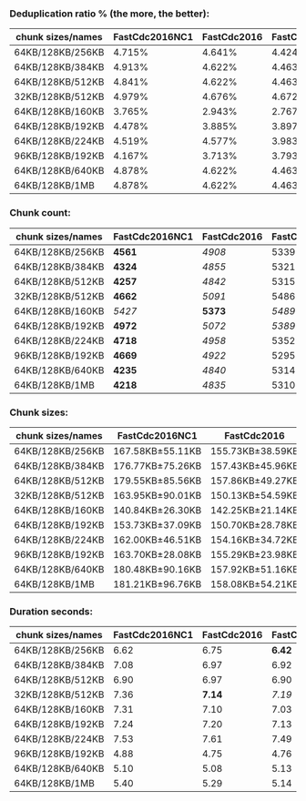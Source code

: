 ### Deduplication ratio % (the more, the better):

| chunk sizes/names | FastCdc2016NC1 | FastCdc2016 | FastCdc2016NC3 | FastCdc2020NC1 | FastCdc2020 | FastCdc2020NC3 | Ronomon | RonomonNC2 | RonomonNC3 | Ronomon64 | Ronomon64NC2 | Ronomon64NC3 |
|-------------------|----------------|-------------|----------------|----------------|-------------|----------------|---------|------------|------------|-----------|--------------|--------------|
| 64KB/128KB/256KB  | 4.715%         | 4.641%      | 4.424%         | 5.188%         | 4.713%      | 4.496%         | 5.281%  | *5.974%*   | **6.267%** | 5.359%    | 5.861%       | *6.006%*     |
| 64KB/128KB/384KB  | 4.913%         | 4.622%      | 4.463%         | 4.978%         | 4.622%      | 4.463%         | 5.437%  | 5.989%     | **6.267%** | 5.286%    | *5.994%*     | *6.042%*     |
| 64KB/128KB/512KB  | 4.841%         | 4.622%      | 4.463%         | 4.878%         | 4.622%      | 4.463%         | 5.463%  | 5.987%     | **6.267%** | 5.361%    | *6.003%*     | *6.042%*     |
| 32KB/128KB/512KB  | 4.979%         | 4.676%      | 4.672%         | 5.010%         | 4.680%      | 4.672%         | 5.415%  | 5.694%     | **5.857%** | 5.464%    | *5.755%*     | *5.816%*     |
| 64KB/128KB/160KB  | 3.765%         | 2.943%      | 2.767%         | 4.972%         | 4.373%      | 4.100%         | 5.258%  | *5.932%*   | **6.322%** | 5.185%    | *5.844%*     | 5.702%       |
| 64KB/128KB/192KB  | 4.478%         | 3.885%      | 3.897%         | 5.086%         | 4.559%      | 4.494%         | 5.383%  | 5.872%     | **6.257%** | 5.184%    | *5.885%*     | *6.020%*     |
| 64KB/128KB/224KB  | 4.519%         | 4.577%      | 3.983%         | 5.279%         | 4.818%      | 4.380%         | 5.325%  | *5.936%*   | **6.276%** | 5.293%    | 5.872%       | *6.035%*     |
| 96KB/128KB/192KB  | 4.167%         | 3.713%      | 3.793%         | **4.887%**     | 4.201%      | 4.508%         | 4.436%  | 4.735%     | *4.775%*   | 4.737%    | *4.885%*     | 4.506%       |
| 64KB/128KB/640KB  | 4.878%         | 4.622%      | 4.463%         | 4.878%         | 4.622%      | 4.463%         | 5.424%  | 5.989%     | **6.267%** | 5.361%    | *6.003%*     | *6.042%*     |
| 64KB/128KB/1MB    | 4.878%         | 4.622%      | 4.463%         | 4.878%         | 4.622%      | 4.463%         | 5.424%  | 5.989%     | **6.267%** | 5.361%    | *6.003%*     | *6.042%*     |

### Chunk count:

| chunk sizes/names | FastCdc2016NC1 | FastCdc2016 | FastCdc2016NC3 | FastCdc2020NC1 | FastCdc2020 | FastCdc2020NC3 | Ronomon | RonomonNC2 | RonomonNC3 | Ronomon64 | Ronomon64NC2 | Ronomon64NC3 |
|-------------------|----------------|-------------|----------------|----------------|-------------|----------------|---------|------------|------------|-----------|--------------|--------------|
| 64KB/128KB/256KB  | **4561**       | *4908*      | 5339           | 5085           | *5074*      | 5378           | 5700    | 7542       | 9104       | 5891      | 7622         | 9296         |
| 64KB/128KB/384KB  | **4324**       | *4855*      | 5321           | *4446*         | 4888        | 5334           | 5452    | 7498       | 9091       | 5655      | 7589         | 9289         |
| 64KB/128KB/512KB  | **4257**       | *4842*      | 5315           | *4295*         | 4858        | 5323           | 5391    | 7488       | 9084       | 5619      | 7585         | 9288         |
| 32KB/128KB/512KB  | **4662**       | *5091*      | 5486           | *4697*         | 5109        | 5495           | 5476    | 6769       | 7791       | 5609      | 6806         | 7892         |
| 64KB/128KB/160KB  | *5427*         | **5373**    | *5489*         | 7616           | 6796        | 6088           | 6467    | 7807       | 9173       | 6570      | 7858         | 9341         |
| 64KB/128KB/192KB  | **4972**       | *5072*      | *5389*         | 6228           | 5675        | 5559           | 6081    | 7650       | 9138       | 6228      | 7726         | 9316         |
| 64KB/128KB/224KB  | **4718**       | *4958*      | 5352           | 5509           | *5250*      | 5435           | 5839    | 7574       | 9118       | 6002      | 7659         | 9304         |
| 96KB/128KB/192KB  | **4669**       | *4922*      | 5295           | 6030           | 5539        | 5470           | *5105*  | 5871       | 6631       | 5156      | 5883         | 6708         |
| 64KB/128KB/640KB  | **4235**       | *4840*      | 5314           | *4251*         | 4846        | 5320           | 5374    | 7480       | 9084       | 5607      | 7582         | 9287         |
| 64KB/128KB/1MB    | **4218**       | *4835*      | 5310           | *4225*         | 4840        | 5314           | 5361    | 7477       | 9081       | 5600      | 7578         | 9286         |

### Chunk sizes:

| chunk sizes/names | FastCdc2016NC1   | FastCdc2016      | FastCdc2016NC3   | FastCdc2020NC1   | FastCdc2020      | FastCdc2020NC3   | Ronomon          | RonomonNC2       | RonomonNC3       | Ronomon64        | Ronomon64NC2     | Ronomon64NC3     |
|-------------------|------------------|------------------|------------------|------------------|------------------|------------------|------------------|------------------|------------------|------------------|------------------|------------------|
| 64KB/128KB/256KB  | 167.58KB±55.11KB | 155.73KB±38.59KB | 143.16KB±24.71KB | 150.31KB±41.68KB | 150.64KB±33.25KB | 142.12KB±22.52KB | 134.09KB±58.21KB | 101.34KB±38.55KB | 83.96KB±23.25KB  | 129.75KB±56.31KB | 100.28KB±37.22KB | 82.22KB±20.66KB  |
| 64KB/128KB/384KB  | 176.77KB±75.26KB | 157.43KB±45.96KB | 143.65KB±28.28KB | 171.92KB±63.67KB | 156.37KB±42.16KB | 143.30KB±25.75KB | 140.19KB±74.18KB | 101.94KB±42.44KB | 84.08KB±25.31KB  | 135.16KB±70.17KB | 100.72KB±40.19KB | 82.28KB±21.54KB  |
| 64KB/128KB/512KB  | 179.55KB±85.56KB | 157.86KB±49.27KB | 143.81KB±30.11KB | 177.96KB±78.40KB | 157.34KB±46.34KB | 143.59KB±27.85KB | 141.78KB±81.06KB | 102.07KB±44.69KB | 84.14KB±26.54KB  | 136.03KB±74.96KB | 100.77KB±41.19KB | 82.29KB±21.94KB  |
| 32KB/128KB/512KB  | 163.95KB±90.01KB | 150.13KB±54.59KB | 139.32KB±34.78KB | 162.73KB±84.09KB | 149.61KB±52.05KB | 139.10KB±32.93KB | 139.58KB±84.02KB | 112.92KB±47.06KB | 98.11KB±28.56KB  | 136.27KB±77.54KB | 112.30KB±43.16KB | 96.85KB±23.63KB  |
| 64KB/128KB/160KB  | 140.84KB±26.30KB | 142.25KB±21.14KB | 139.25KB±16.03KB | 100.36KB±27.59KB | 112.47KB±29.74KB | 125.55KB±24.87KB | 118.19KB±33.70KB | 97.90KB±28.76KB  | 83.32KB±19.58KB  | 116.34KB±33.53KB | 97.27KB±28.30KB  | 81.83KB±18.10KB  |
| 64KB/128KB/192KB  | 153.73KB±37.09KB | 150.70KB±28.78KB | 141.83KB±20.74KB | 122.73KB±31.52KB | 134.68KB±28.57KB | 137.50KB±20.23KB | 125.69KB±43.56KB | 99.91KB±33.31KB  | 83.64KB±21.17KB  | 122.73KB±42.99KB | 98.93KB±32.58KB  | 82.05KB±19.24KB  |
| 64KB/128KB/224KB  | 162.00KB±46.51KB | 154.16KB±34.72KB | 142.81KB±23.20KB | 138.74KB±35.80KB | 145.59KB±30.43KB | 140.63KB±20.71KB | 130.90KB±51.57KB | 100.92KB±36.45KB | 83.83KB±22.35KB  | 127.35KB±50.36KB | 99.80KB±35.38KB  | 82.15KB±19.95KB  |
| 96KB/128KB/192KB  | 163.70KB±28.08KB | 155.29KB±23.98KB | 144.35KB±17.71KB | 126.76KB±30.36KB | 137.99KB±26.33KB | 139.73KB±17.61KB | 149.72KB±34.10KB | 130.19KB±29.07KB | 115.27KB±20.17KB | 148.24KB±33.67KB | 129.92KB±28.49KB | 113.94KB±18.17KB |
| 64KB/128KB/640KB  | 180.48KB±90.16KB | 157.92KB±51.16KB | 143.83KB±31.26KB | 179.80KB±85.45KB | 157.73KB±49.66KB | 143.67KB±28.80KB | 142.23KB±84.60KB | 102.18KB±45.99KB | 84.14KB±27.05KB  | 136.32KB±77.07KB | 100.81KB±42.47KB | 82.30KB±22.70KB  |
| 64KB/128KB/1MB    | 181.21KB±96.76KB | 158.08KB±54.21KB | 143.94KB±34.79KB | 180.91KB±93.88KB | 157.92KB±52.66KB | 143.83KB±33.35KB | 142.57KB±89.03KB | 102.22KB±47.18KB | 84.17KB±28.50KB  | 136.49KB±79.81KB | 100.86KB±44.11KB | 82.31KB±23.79KB  |

### Duration seconds:

| chunk sizes/names | FastCdc2016NC1 | FastCdc2016 | FastCdc2016NC3 | FastCdc2020NC1 | FastCdc2020 | FastCdc2020NC3 | Ronomon  | RonomonNC2 | RonomonNC3 | Ronomon64 | Ronomon64NC2 | Ronomon64NC3 |
|-------------------|----------------|-------------|----------------|----------------|-------------|----------------|----------|------------|------------|-----------|--------------|--------------|
| 64KB/128KB/256KB  | 6.62           | 6.75        | **6.42**       | *6.51*         | 6.60        | *6.55*         | 6.66     | 6.66       | 6.67       | 6.96      | 6.76         | 6.78         |
| 64KB/128KB/384KB  | 7.08           | 6.97        | 6.92           | 7.03           | 6.78        | 6.80           | 6.75     | *6.62*     | **6.60**   | *6.71*    | 6.88         | 6.80         |
| 64KB/128KB/512KB  | 6.90           | 6.97        | 6.90           | *6.81*         | *6.81*      | **6.70**       | 7.18     | 7.18       | 7.07       | 7.38      | 7.27         | 6.96         |
| 32KB/128KB/512KB  | 7.36           | **7.14**    | *7.19*         | 7.26           | 7.37        | 7.25           | 7.33     | 7.38       | *7.22*     | 7.36      | 7.43         | 7.38         |
| 64KB/128KB/160KB  | 7.31           | 7.10        | 7.03           | 7.14           | 7.12        | 7.03           | 7.06     | 7.12       | 7.07       | *7.00*    | *6.93*       | **6.82**     |
| 64KB/128KB/192KB  | 7.24           | 7.20        | 7.13           | 7.13           | 7.30        | 7.34           | 7.42     | *6.94*     | **6.92**   | 7.05      | *7.03*       | 7.10         |
| 64KB/128KB/224KB  | 7.53           | 7.61        | 7.49           | 7.16           | 7.14        | 7.02           | 5.21     | 5.02       | 4.96       | *4.84*    | *4.66*       | **4.63**     |
| 96KB/128KB/192KB  | 4.88           | 4.75        | 4.76           | 4.94           | 4.86        | 4.83           | 4.80     | 4.76       | *4.69*     | 4.75      | *4.62*       | **4.61**     |
| 64KB/128KB/640KB  | 5.10           | 5.08        | 5.13           | 5.07           | 5.06        | **4.93**       | 4.98     | 5.02       | *4.96*     | 5.02      | *4.97*       | 4.99         |
| 64KB/128KB/1MB    | 5.40           | 5.29        | 5.14           | 5.11           | 5.16        | *4.99*         | **4.94** | 5.07       | *5.04*     | 5.11      | 5.07         | 5.11         |
